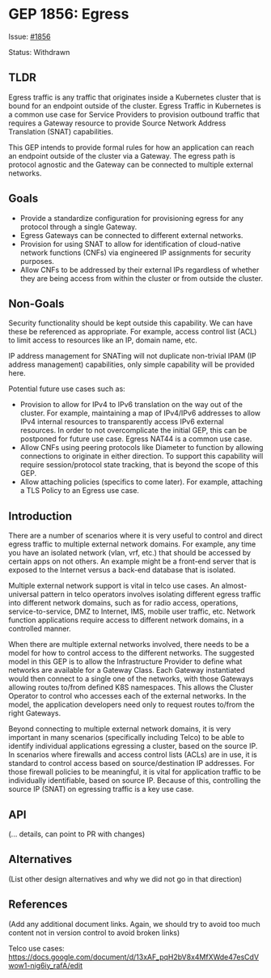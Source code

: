 # GEP 1856: Egress
Issue: [#1856](https://github.com/kubernetes-sigs/gateway-api/issues/1856)

Status: Withdrawn

## TLDR
Egress traffic is any traffic that originates inside a Kubernetes cluster that is bound for an endpoint outside of the cluster. Egress Traffic in Kubernetes is a common use case for Service Providers to provision outbound traffic that requires a Gateway resource to provide Source Network Address Translation (SNAT) capabilities.

This GEP intends to provide formal rules for how an application can reach an endpoint outside of the cluster via a Gateway. The egress path is protocol agnostic and the Gateway can be connected to multiple external networks.

## Goals
- Provide a standardize configuration for provisioning egress for any protocol through a single Gateway.
- Egress Gateways can be connected to different external networks.
- Provision for using SNAT to allow for identification of cloud-native network functions (CNFs) via engineered IP assignments for security purposes.
- Allow CNFs to be addressed by their external IPs regardless of whether they are being access from within the cluster or from outside the cluster.

## Non-Goals
Security functionality should be kept outside this capability. We can have these be referenced as appropriate. For example, access control list (ACL) to limit access to resources like an IP, domain name, etc.

IP address management for SNATing will not duplicate non-trivial IPAM (IP address management) capabilities, only simple capability will be provided here.

Potential future use cases such as:

- Provision to allow for IPv4 to IPv6 translation on the way out of the cluster. For example, maintaining a map of IPv4/IPv6 addresses to allow IPv4 internal resources to transparently access IPv6 external resources. In order to not overcomplicate the initial GEP, this can be postponed for future use case. Egress NAT44 is a common use case.
- Allow CNFs using peering protocols like Diameter to function by allowing connections to originate in either direction. To support this capability will require session/protocol state tracking, that is beyond the scope of this GEP.
- Allow attaching policies (specifics to come later). For example, attaching a TLS Policy to an Egress use case. 

## Introduction
There are a number of scenarios where it is very useful to control and direct egress traffic to multiple external network domains. For example, any time you have an isolated network (vlan, vrf, etc.) that should be accessed by certain apps on not others. An example might be a front-end server that is exposed to the Internet versus a back-end database that is isolated.

Multiple external network support is vital in telco use cases. An almost-universal pattern in telco operators involves isolating different egress traffic into different network domains, such as for radio access, operations, service-to-service, DMZ to Internet, IMS, mobile user traffic, etc. Network function applications require access to different network domains, in a controlled manner.

When there are multiple external networks involved, there needs to be a model for how to control access to the different networks. The suggested model in this GEP is to allow the Infrastructure Provider to define what networks are available for a Gateway Class. Each Gateway instantiated would then connect to a single one of the networks, with those Gateways allowing routes to/from defined K8S namespaces. This allows the Cluster Operator to control who accesses each of the external networks. In the model, the application developers need only to request routes to/from the right Gateways.

Beyond connecting to multiple external network domains, it is very important in many scenarios (specifically including Telco) to be able to identify individual applications egressing a cluster, based on the source IP. In scenarios where firewalls and access control lists (ACLs) are in use, it is standard to control access based on source/destination IP addresses. For those firewall policies to be meaningful, it is vital for application traffic to be individually identifiable, based on source IP. Because of this, controlling the source IP (SNAT) on egressing traffic is a key use case.

## API
(... details, can point to PR with changes)

## Alternatives
(List other design alternatives and why we did not go in that direction)

## References
(Add any additional document links. Again, we should try to avoid too much content not in version control to avoid broken links)

Telco use cases: https://docs.google.com/document/d/13xAF_pqH2bV8x4MfXWde47esCdVwow1-nig6iy_rafA/edit
